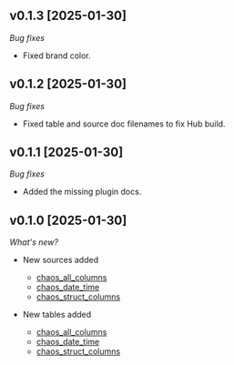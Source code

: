 ## v0.1.3 [2025-01-30]

_Bug fixes_

- Fixed brand color.

## v0.1.2 [2025-01-30]

_Bug fixes_

- Fixed table and source doc filenames to fix Hub build.

## v0.1.1 [2025-01-30]

_Bug fixes_

- Added the missing plugin docs.

## v0.1.0 [2025-01-30]

_What's new?_

- New sources added

  - [chaos_all_columns](https://hub.tailpipe.io/plugins/turbot/chaos/sources/chaos_all_columns)
  - [chaos_date_time](https://hub.tailpipe.io/plugins/turbot/chaos/sources/chaos_date_time)
  - [chaos_struct_columns](https://hub.tailpipe.io/plugins/turbot/chaos/sources/chaos_struct_columns)

- New tables added

  - [chaos_all_columns](https://hub.tailpipe.io/plugins/turbot/chaos/tables/chaos_all_columns)
  - [chaos_date_time](https://hub.tailpipe.io/plugins/turbot/chaos/tables/chaos_date_time)
  - [chaos_struct_columns](https://hub.tailpipe.io/plugins/turbot/chaos/tables/chaos_struct_columns)
